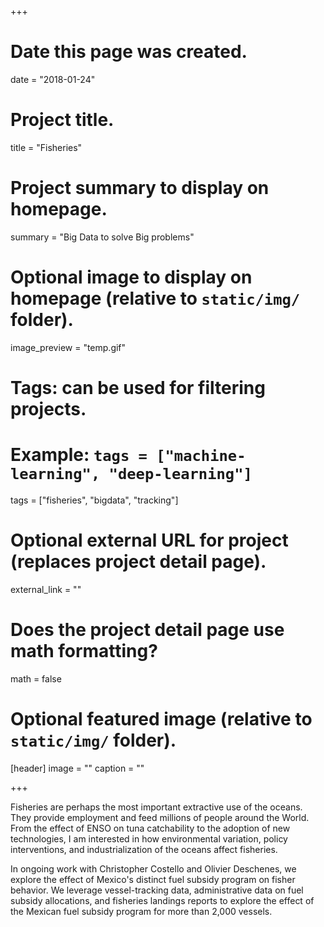 +++
# Date this page was created.
date = "2018-01-24"

# Project title.
title = "Fisheries"

# Project summary to display on homepage.
summary = "Big Data to solve Big problems"

# Optional image to display on homepage (relative to `static/img/` folder).
image_preview = "temp.gif"

# Tags: can be used for filtering projects.
# Example: `tags = ["machine-learning", "deep-learning"]`
tags = ["fisheries", "bigdata", "tracking"]

# Optional external URL for project (replaces project detail page).
external_link = ""

# Does the project detail page use math formatting?
math = false

# Optional featured image (relative to `static/img/` folder).
[header]
image = ""
caption = ""

+++

Fisheries are perhaps the most important extractive use of the oceans. They provide employment and feed millions of people around the World. From the effect of ENSO on tuna catchability to the adoption of new technologies, I am interested in how environmental variation, policy interventions, and industrialization of the oceans affect fisheries.

In ongoing work with Christopher Costello and Olivier Deschenes, we explore the effect of Mexico's distinct fuel subsidy program on fisher behavior. We leverage vessel-tracking data, administrative data on fuel subsidy allocations, and fisheries landings reports to explore the effect of the Mexican fuel subsidy program for more than 2,000 vessels.
